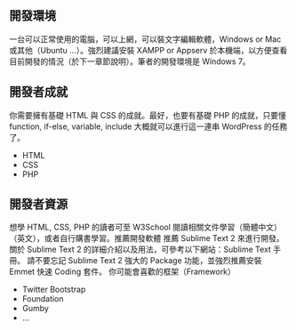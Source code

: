 ## 開發環境

一台可以正常使用的電腦，可以上網，可以裝文字編輯軟體，Windows or Mac 或其他（Ubuntu …）。強烈建議安裝 XAMPP or Appserv 於本機端，以方便查看目前開發的情況（於下一章節說明）。筆者的開發環境是 Windows 7。

## 開發者成就

你需要擁有基礎 HTML 與 CSS 的成就。最好，也要有基礎 PHP 的成就，只要懂 function, if-else, variable, include 大概就可以進行這一連串 WordPress 的任務了。
- HTML
- CSS
- PHP

## 開發者資源

想學 HTML, CSS, PHP 的讀者可至 W3School 閱讀相關文件學習（簡體中文）（英文），或者自行購書學習。推薦開發軟體
推薦 Sublime Text 2 來進行開發。關於 Sublime Text 2 的詳細介紹以及用法，可參考以下網站：Sublime Text 手冊。
請不要忘記 Sublime Text 2 強大的 Package 功能，並強烈推薦安裝 Emmet 快速 Coding 套件。
你可能會喜歡的框架（Framework）

- Twitter Bootstrap
- Foundation
- Gumby
- ...
